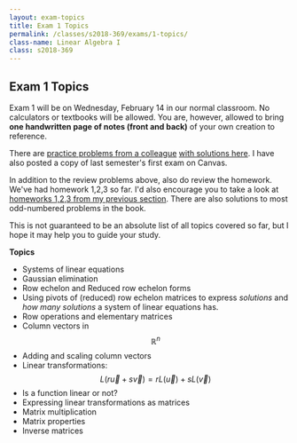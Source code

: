 ```yaml
---
layout: exam-topics
title: Exam 1 Topics
permalink: /classes/s2018-369/exams/1-topics/
class-name: Linear Algebra I
class: s2018-369
---
```


## Exam 1 Topics

Exam 1 will be on Wednesday, February 14 in our normal classroom. No calculators
or textbooks will be allowed. You are, however, allowed to bring **one
handwritten page of notes (front and back)** of your own creation to reference.

There are [practice problems from a
colleague](http://www.math.colostate.edu/~clayton/teaching/m369s17/exams/exam1practice.pdf)
[with solutions
here](http://www.math.colostate.edu/~clayton/teaching/m369s17/exams/exam1practicesolutions.pdf).
I have also posted a copy of last semester's first exam on Canvas.

In addition to the review problems above, also do review the homework. We've had
homework 1,2,3 so far. I'd also encourage you to take a look at [homeworks 1,2,3
from my previous section](/classes/f2017-369/hw/). There are also solutions to
most odd-numbered problems in the book.

This is not guaranteed to be an absolute list of all
topics covered so far, but I hope it may help you to guide your study.

**Topics**

+   Systems of linear equations
+   Gaussian elimination
+   Row echelon and Reduced row echelon forms
+   Using pivots of (reduced) row echelon matrices to express *solutions* and
    *how many solutions* a system of linear equations has.
+   Row operations and elementary matrices
+   Column vectors in $$\mathbb R^n$$
+   Adding and scaling column vectors
+   Linear transformations: $$L(r\vec u + s\vec v) = rL(\vec u) + sL(\vec v)$$
+   Is a function linear or not?
+   Expressing linear transformations as matrices
+   Matrix multiplication
+   Matrix properties
+   Inverse matrices

